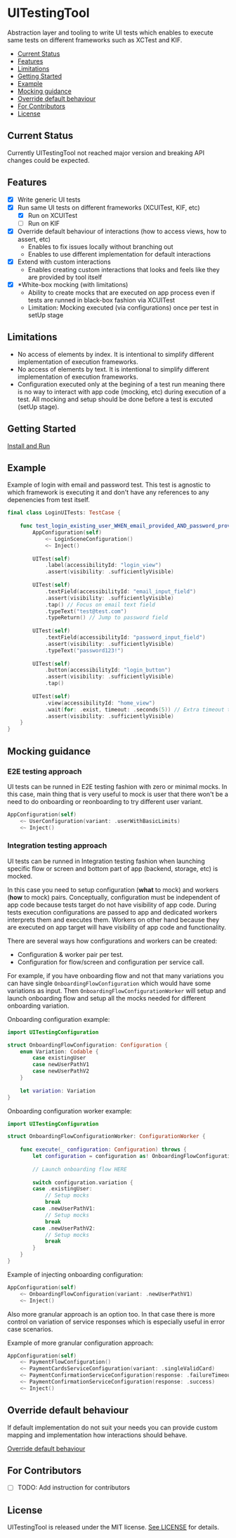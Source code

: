 
# UITestingTool

Abstraction layer and tooling to write UI tests which enables to execute same tests on different frameworks such as XCTest and KIF.

- [Current Status](#current-status)
- [Features](#features)
- [Limitations](#limitations)
- [Getting Started](#getting-started)
- [Example](#example)
- [Mocking guidance](#mocking-guidance)
- [Override default behaviour](#override-default-behaviour)
- [For Contributors](#for-contributors)
- [License](#license)

## Current Status

Currently UITestingTool not reached major version and breaking API changes could be expected.

## Features

- [x] Write generic UI tests
- [x] Run same UI tests on different frameworks (XCUITest, KIF, etc)
    - [x] Run on XCUITest
    - [ ] Run on KIF
- [x] Override default behaviour of interactions (how to access views, how to assert, etc)
    - Enables to fix issues locally without branching out
    - Enables to use different implementation for default interactions 
- [x] Extend with custom interactions
    - Enables creating custom interactions that looks and feels like they are provided by tool itself
- [x] \*White-box mocking (with limitations)
    - Ability to create mocks that are executed on app process even if tests are runned in black-box fashion via XCUITest
    - Limitation: Mocking executed (via configurations) once per test in setUp stage

## Limitations

- No access of elements by index. It is intentional to simplify different implementation of execution frameworks.
- No access of elements by text. It is intentional to simplify different implementation of execution frameworks.
- Configuration executed only at the begining of a test run meaning there is no way to interact with app code (mocking, etc) during execution of a test. All mocking and setup should be done before a test is excuted (setUp stage).

## Getting Started

[Install and Run](https://github.com/MobilePayDev/UITestingTool/tree/main/docs/install-and-run.md)

## Example

Example of login with email and password test. 
This test is agnostic to which framework is executing it and don't have any references to any depenencies from test itself.

```swift
final class LoginUITests: TestCase {
    
    func test_login_existing_user_WHEN_email_provided_AND_password_provided_THEN_login_success_AND_home_screen_visible() {
        AppConfiguration(self)
            <~ LoginSceneConfiguration()
            <~ Inject()
        
        UITest(self)
            .label(accessibilityId: "login_view")
            .assert(visibility: .sufficientlyVisible)
            
        UITest(self)
            .textField(accessibilityId: "email_input_field")
            .assert(visibility: .sufficientlyVisible)
            .tap() // Focus on email text field
            .typeText("test@test.com")
            .typeReturn() // Jump to password field
            
        UITest(self)
            .textField(accessibilityId: "password_input_field")
            .assert(visibility: .sufficientlyVisible)
            .typeText("password123!")
            
        UITest(self)
            .button(accessibilityId: "login_button")
            .assert(visibility: .sufficientlyVisible)
            .tap()
            
        UITest(self)
            .view(accessibilityId: "home_view")
            .wait(for: .exist, timeout: .seconds(5)) // Extra timeout to accomodate for request time and animations
            .assert(visibility: .sufficientlyVisible)
    }
}
```

## Mocking guidance

### E2E testing approach

UI tests can be runned in E2E testing fashion with zero or minimal mocks. In this case, main thing that is very useful to mock is user that there won't be a need to do onboarding or reonboarding to try different user variant.

```swift
AppConfiguration(self)
    <~ UserConfiguration(variant: .userWithBasicLimits)
    <~ Inject()
```

### Integration testing approach

UI tests can be runned in Integration testing fashion when launching specific flow or screen and bottom part of app (backend, storage, etc) is mocked.

In this case you need to setup configuration (**what** to mock) and workers (**how** to mock) pairs. Conceptually, configuration must be independent of app code because tests target do not have visibility of app code. During tests execution configurations are passed to app and dedicated workers interprets them and executes them. Workers on other hand because they are executed on app target will have visibility of app code and functionality.

There are several ways how configurations and workers can be created:
 * Configuration & worker pair per test.
 * Configuration for flow/screen and configuration per service call.
 
For example, if you have onboarding flow and not that many variations you can have single `OnboardingFlowConfiguration` which would have some variations as input. Then `OnboardingFlowConfigurationWorker` will setup and launch onboarding flow and setup all the mocks needed for different onboarding variation.

Onboarding configuration example:

```swift
import UITestingConfiguration

struct OnboardingFlowConfiguration: Configuration {
    enum Variation: Codable {
        case existingUser
        case newUserPathV1
        case newUserPathV2
    }
    
    let variation: Variation
}
```

Onboarding configuration worker example:

```swift
import UITestingConfiguration

struct OnboardingFlowConfigurationWorker: ConfigurationWorker {
    
    func execute(_ configuration: Configuration) throws {
        let configuration = configuration as! OnboardingFlowConfiguration // swiftlint:disable:this force_cast
        
        // Launch onboarding flow HERE
        
        switch configuration.variation {
        case .existingUser:
            // Setup mocks
            break 
        case .newUserPathV1:
            // Setup mocks
            break
        case .newUserPathV2:
            // Setup mocks
            break
        }
    }
}
```

Example of injecting onboarding configuration:

```swift
AppConfiguration(self)
    <~ OnboardingFlowConfiguration(variant: .newUserPathV1)
    <~ Inject()
```

Also more granular approach is an option too. In that case there is more control on variation of service responses which is especially useful in error case scenarios.

Example of more granular configuration approach:

```swift
AppConfiguration(self)
    <~ PaymentFlowConfiguration()
    <~ PaymentCardsServiceConfiguration(variant: .singleValidCard)
    <~ PaymentConfirmationServiceConfiguration(response: .failureTimeout) // First time timeout error
    <~ PaymentConfirmationServiceConfiguration(response: .success)        // Success after retry
    <~ Inject()
```

## Override default behaviour

If default implementation do not suit your needs you can provide custom mapping and implementation how interactions should behave.

[Override default behaviour](https://github.com/MobilePayDev/UITestingTool/tree/main/docs/override-default-behaviour.md)

## For Contributors

- [ ] TODO: Add instruction for contributors

## License

UITestingTool is released under the MIT license. [See LICENSE](https://github.com/MobilePayDev/UITestingTool/tree/main/LICENSE) for details.
